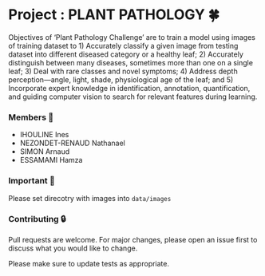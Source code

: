# **Project : PLANT PATHOLOGY** :four_leaf_clover:

Objectives of ‘Plant Pathology Challenge’ are to train a model using 
images of training dataset to 1) Accurately classify a given image from 
testing dataset into different diseased category or a healthy leaf; 2) 
Accurately distinguish between many diseases, sometimes more than one on 
a single leaf; 3) Deal with rare classes and novel symptoms; 4) Address 
depth perception—angle, light, shade, physiological age of the leaf; and 
5) Incorporate expert knowledge in identification, annotation, 
quantification, and guiding computer vision to search for relevant 
features during learning. 

### **Members** :construction_worker:
- IHOULINE Ines
- NEZONDET-RENAUD Nathanael
- SIMON Arnaud
- ESSAMAMI Hamza


### **Important** :rocket:
Please set direcotry with images into `data/images`


### **Contributing** :lock:
Pull requests are welcome. For major changes, please open an issue first 
to discuss what you would like to change.

Please make sure to update tests as appropriate.

